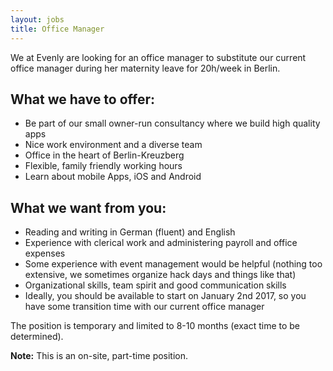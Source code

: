 ```yaml
---
layout: jobs
title: Office Manager
---
```

    
We at Evenly are looking for an office manager to substitute our current office manager during her maternity leave for 20h/week in Berlin.

## What we have to offer:

- Be part of our small owner-run consultancy where we build high quality apps
- Nice work environment and a diverse team
- Office in the heart of Berlin-Kreuzberg
- Flexible, family friendly working hours
- Learn about mobile Apps, iOS and Android

## What we want from you:

- Reading and writing in German (fluent) and English
- Experience with clerical work and administering payroll and office expenses
- Some experience with event management would be helpful (nothing too extensive, we sometimes organize hack days and things like that)
- Organizational skills, team spirit and good communication skills
- Ideally, you should be available to start on January 2nd 2017, so you have some transition time with our current office manager

The position is temporary and limited to 8-10 months (exact time to be determined).

**Note:** This is an on-site, part-time position. 
